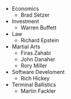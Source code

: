 * Economics
  * Brad Setzer
* Investment
  * Warren Buffett
* Law
  * Richard Epstein
* Martial Arts
  * Firas Zahabi
  * John Danaher
  * Rory Miller
* Software Develoment
  * Rich Hickey
* Terminal Ballistics
  * Martin Fackler
